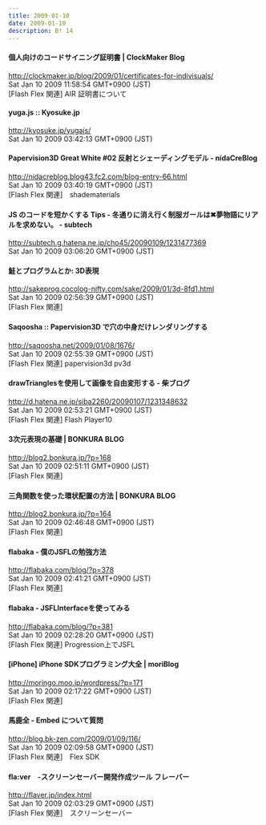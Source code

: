 ```yaml
---
title: 2009-01-10
date: 2009-01-10
description: B! 14
---
```


####   個人向けのコードサイニング証明書 | ClockMaker Blog
http://clockmaker.jp/blog/2009/01/certificates-for-indivisuals/<br>
Sat Jan 10 2009 11:58:54 GMT+0900 (JST)<br>
[Flash Flex 関連] AIR 証明書について


#### yuga.js :: Kyosuke.jp
http://kyosuke.jp/yugajs/<br>
Sat Jan 10 2009 03:42:13 GMT+0900 (JST)<br>


####   Papervision3D Great White #02 反射とシェーディングモデル -           nidaCreBlog
http://nidacreblog.blog43.fc2.com/blog-entry-66.html<br>
Sat Jan 10 2009 03:40:19 GMT+0900 (JST)<br>
[Flash Flex 関連]　shadematerials


#### JS のコードを短かくする Tips - 冬通りに消え行く制服ガールは✖夢物語にリアルを求めない。 - subtech
http://subtech.g.hatena.ne.jp/cho45/20090109/1231477369<br>
Sat Jan 10 2009 03:06:20 GMT+0900 (JST)<br>


#### 鮭とプログラムとか: 3D表現
http://sakeprog.cocolog-nifty.com/sake/2009/01/3d-8fd1.html<br>
Sat Jan 10 2009 02:56:39 GMT+0900 (JST)<br>
[Flash Flex 関連]


#### Saqoosha :: Papervision3D で穴の中身だけレンダリングする
http://saqoosha.net/2009/01/08/1676/<br>
Sat Jan 10 2009 02:55:39 GMT+0900 (JST)<br>
[Flash Flex 関連] papervision3d pv3d


#### drawTrianglesを使用して画像を自由変形する - 柴ブログ
http://d.hatena.ne.jp/siba2260/20090107/1231348632<br>
Sat Jan 10 2009 02:53:21 GMT+0900 (JST)<br>
[Flash Flex 関連] Flash Player10


#### 3次元表現の基礎 | BONKURA BLOG
http://blog2.bonkura.jp/?p=168<br>
Sat Jan 10 2009 02:51:11 GMT+0900 (JST)<br>
[Flash Flex 関連]


#### 三角関数を使った環状配置の方法 | BONKURA BLOG
http://blog2.bonkura.jp/?p=164<br>
Sat Jan 10 2009 02:46:48 GMT+0900 (JST)<br>
[Flash Flex 関連]


#### flabaka - 僕のJSFLの勉強方法
http://flabaka.com/blog/?p=378<br>
Sat Jan 10 2009 02:41:21 GMT+0900 (JST)<br>
[Flash Flex 関連]


#### flabaka - JSFLInterfaceを使ってみる
http://flabaka.com/blog/?p=381<br>
Sat Jan 10 2009 02:28:20 GMT+0900 (JST)<br>
[Flash Flex 関連] Progression上でJSFL


####   [iPhone] iPhone SDKプログラミング大全  | moriBlog
http://moringo.moo.jp/wordpress/?p=171<br>
Sat Jan 10 2009 02:17:22 GMT+0900 (JST)<br>
[Flash Flex 関連]


#### 馬鹿全 - Embed について質問
http://blog.bk-zen.com/2009/01/09/116/<br>
Sat Jan 10 2009 02:09:58 GMT+0900 (JST)<br>
[Flash Flex 関連]　Flex SDK


#### fla:ver　-スクリーンセーバー開発作成ツール フレーバー
http://flaver.jp/index.html<br>
Sat Jan 10 2009 02:03:29 GMT+0900 (JST)<br>
[Flash Flex 関連]　スクリーンセーバー


